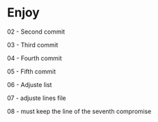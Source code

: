 # Enjoy

02 - Second commit

03 - Third commit

04 - Fourth commit

05 - Fifth commit

06 - Adjuste list

07 - adjuste lines file

08 - must keep the line of the seventh compromise
